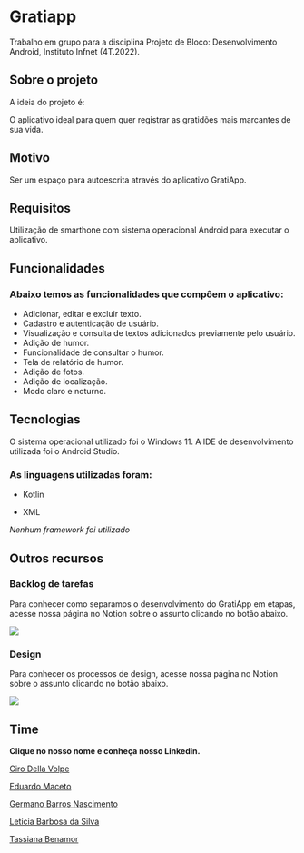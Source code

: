 # Gratiapp
Trabalho em grupo para a disciplina Projeto de Bloco: Desenvolvimento Android, Instituto Infnet (4T.2022).

## Sobre o projeto

A ideia do projeto é:

O aplicativo ideal para quem quer registrar as gratidões mais marcantes de sua vida.

## Motivo

Ser um espaço para autoescrita através do aplicativo GratiApp.

## Requisitos

Utilização de smarthone com sistema operacional Android para executar o aplicativo.

## Funcionalidades

<h3>Abaixo temos as funcionalidades que compôem o aplicativo:</h3>

- Adicionar, editar e excluir texto.
- Cadastro e autenticação de usuário.
- Visualização e consulta de textos adicionados previamente pelo usuário.
- Adição de humor.
- Funcionalidade de consultar o humor.
- Tela de relatório de humor.
- Adição de fotos.
- Adição de localização.
- Modo claro e noturno.

## Tecnologias

O sistema operacional utilizado foi o Windows 11. A IDE de desenvolvimento utilizada foi o Android Studio.

<h3>As linguagens utilizadas foram:</h3>

- Kotlin

- XML

*Nenhum framework foi utilizado*

## Outros recursos 

<h3>Backlog de tarefas</h3>

Para conhecer como separamos o desenvolvimento do GratiApp em etapas, acesse nossa página no Notion sobre o assunto clicando no botão abaixo.

<a href="https://tassi.notion.site/Backlog-de-Tarefas-94ba072ba0e44e4cbe8417aeab31355e" target="_blank">
  <img src="https://img.shields.io/badge/Backlog-282828?style=for-the-badge&logo=notion&logoColor=white">
</a>


<h3>Design</h3>

Para conhecer os processos de design, acesse nossa página no Notion sobre o assunto clicando no botão abaixo.

<a href="https://tassi.notion.site/Design-do-aplicativo-GratiApp-81130436f0c145d18063235e26264aed" target="_blank">
  <img src="https://img.shields.io/badge/Design-282828?style=for-the-badge&logo=notion&logoColor=white">
</a>

## Time

**Clique no nosso nome e conheça nosso Linkedin.**

<a href="https://www.linkedin.com/in/cirodellavolpe/">Ciro Della Volpe</a>

<a href="https://www.linkedin.com/in/eduardo-mello-de-macedo-28ab8b198/">Eduardo Maceto</a>

<a href="https://www.linkedin.com/in/germanonascimento/">Germano Barros Nascimento</a>

<a href="https://www.linkedin.com/in/let%C3%ADcia-barbosaa/">Leticia Barbosa da Silva</a>

<a href="https://www.linkedin.com/in/tassiana-benamor/">Tassiana Benamor</a>
